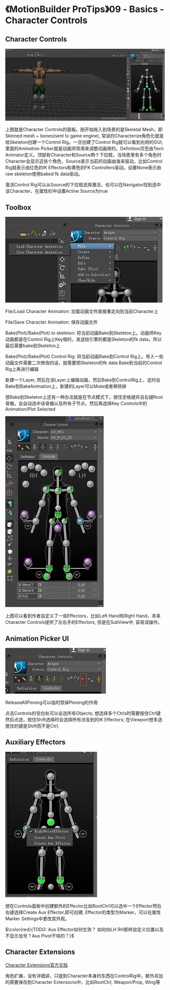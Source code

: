 # 《MotionBuilder ProTips》09 - Basics - Character Controls

<!-- ![Menu](./MotionBuilderProTips09/Menu.png) -->

## Character Controls

![CharacterControls](./MotionBuilderProTips09/CharacterControls.png)

上图就是Character Controls的面板。刚开始拖入到场景的是Skeletal Mesh，即Skinned mesh + bones(sent to game engine), 常说的Characterize角色化就是给Skeleton创建一个Control Rig。一旦创建了Control Rig就可以看到右侧的GUI, 里面的Animation Picker就是动画师常用来调整动画用的。Definition页签由Tech Animator定义。顶部有Character和Source两个下拉框，当场景里有多个角色时Character会显示这些个角色，Source表示当前的动画由谁来驱动，比如Control Rig就表示由红色的IK Effectors和黄色的FK Controllers驱动。设置None表示由raw skeleton使用baked fk data驱动。

激活Control Rig可以从Source的下拉框选择激活，也可以在Navigator找到选中该Character，在属性栏中设置Active Source为true

## Toolbox

![Toolbox](./MotionBuilderProTips09/Toolbox.png)

File/Load Character Animation: 加载动画文件直接重定向到当前Character上

File/Save Character Animation: 保存动画文件

Bake(Plot)/Bake(Plot) to skeleton: 将当前动画Bake到Skeleton上。动画师Key动画都是在Control Rig上Key值的，发送给引擎的都是Skeleton的fk data，所以最后需要bake到Skeleton上

Bake(Plot)/Bake(Plot) Control Rig: 将当前动画Bake到Control Rig上。导入一些动画文件需要二次修改的话，就需要把Skeleton的fk data Bake到当前的Control Rig上再进行编辑

新建一个Layer, 然后在该Layer上编辑动画，然后Bake到ControlRig上，这时会Bake到BakeAnimation上，新建的Layer可以Mute或者移除掉

想Bake到Skeleton上还有一种办法就是在节点模式下，按住空格键并且右键Root骨骼，会自动选中该骨骼以及所有子节点，然后再选择Key Controls中的Animation/Plot Selected

![CustomEffectors](./MotionBuilderProTips09/CustomEffectors.png)

上图可以看到作者自定义了一些Effectors，比如Left Hand和Right Hand，本来Character Controls提供了左右手的Effectors, 但是在SubView中, 容易误操作。

## Animation Picker UI

![ReleaseAllPinning](./MotionBuilderProTips09/ReleaseAllPins.png)

ReleaseAllPinning可以临时禁掉Pinning的作用

点击Controls的空白处可以全选所有Objects; 想选择多个Ctrls时需要按住Ctrl键然后点选，按住Shift选择时会选择所有涉及到的IK Effectors; 在Viewport想多选摁住的键是Shift而不是Ctrl;

## Auxiliary Effectors

![AuxEffector](./MotionBuilderProTips09/AuxEffector.png)

想在Controls面板中创建额外的Effector比如RootCtrl可以选中一个Effector然后右键选择Create Aux Effector,即可创建, Effector的类型为Marker，可以在属性Marker Settings中更改其外观。

$\color{red}{TODO: Aux Effector如何生效？ 如何向LH RH那样自定义位置以及不显示加号？Aux Pivot干啥的？}$

## Character Extensions

[Character Extensions官方文档](https://help.autodesk.com/view/MOBPRO/2022/ENU/?guid=GUID-74B56BB9-7A04-48C2-9EBE-F6AE0CC312F0)

角色扩展，没有详细讲，只提到Character本身的东西在ControlRig中，额外另加的需要保存到Character Extensions中，比如RootCtrl, Weapon/Prop, Wing等